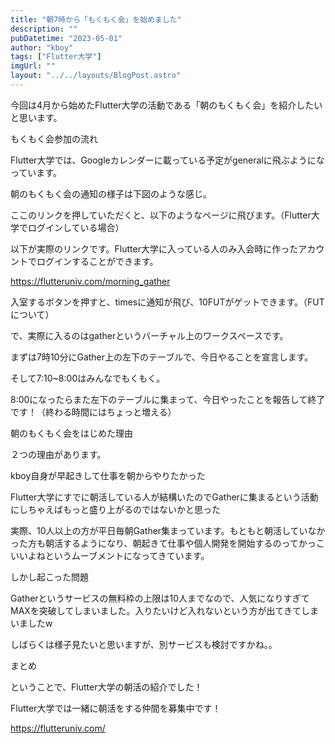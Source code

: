 ```yaml
---
title: "朝7時から「もくもく会」を始めました"
description: ""
pubDatetime: "2023-05-01"
author: "kboy"
tags: ["Flutter大学"]
imgUrl: ""
layout: "../../layouts/BlogPost.astro"
---
```



今回は4月から始めたFlutter大学の活動である「朝のもくもく会」を紹介したいと思います。



もくもく会参加の流れ



Flutter大学では、Googleカレンダーに載っている予定がgeneralに飛ぶようになっています。



朝のもくもく会の通知の様子は下図のような感じ。







ここのリンクを押していただくと、以下のようなページに飛びます。（Flutter大学でログインしている場合）







以下が実際のリンクです。Flutter大学に入っている人のみ入会時に作ったアカウントでログインすることができます。



https://flutteruniv.com/morning_gather



入室するボタンを押すと、timesに通知が飛び、10FUTがゲットできます。（FUTについて）







で、実際に入るのはgatherというバーチャル上のワークスペースです。



まずは7時10分にGather上の左下のテーブルで、今日やることを宣言します。







そして7:10~8:00はみんなでもくもく。







8:00になったらまた左下のテーブルに集まって、今日やったことを報告して終了です！（終わる時間にはちょっと増える）







朝のもくもく会をはじめた理由



２つの理由があります。




kboy自身が早起きして仕事を朝からやりたかった



Flutter大学にすでに朝活している人が結構いたのでGatherに集まるという活動にしちゃえばもっと盛り上がるのではないかと思った




実際、10人以上の方が平日毎朝Gather集まっています。もともと朝活していなかった方も朝活するようになり、朝起きて仕事や個人開発を開始するのってかっこいいよねというムーブメントになってきています。



しかし起こった問題







Gatherというサービスの無料枠の上限は10人までなので、人気になりすぎてMAXを突破してしまいました。入りたいけど入れないという方が出てきてしまいましたw



しばらくは様子見たいと思いますが、別サービスも検討ですかね。。



まとめ



ということで、Flutter大学の朝活の紹介でした！



Flutter大学では一緒に朝活をする仲間を募集中です！



https://flutteruniv.com/
